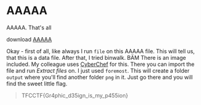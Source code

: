 # AAAAA
AAAAA. That's all

download [AAAAA](AAAAA)

Okay - first of all, like always I run `file` on this AAAAA file.
This will tell us, that this is a data file. After that, I tried binwalk. BÄM
There is an image included. 
My colleague uses [CyberChef](https://gchq.github.io/CyberChef/) for this. There you can import the file and run *Extract files* on.
I just used `foremost`. This will create a folder `output` where you'll find another folder `png` in it.
Just go there and you will find the sweet little flag.

> TFCCTF{Gr4phic_d35ign_is_my_p455ion}
